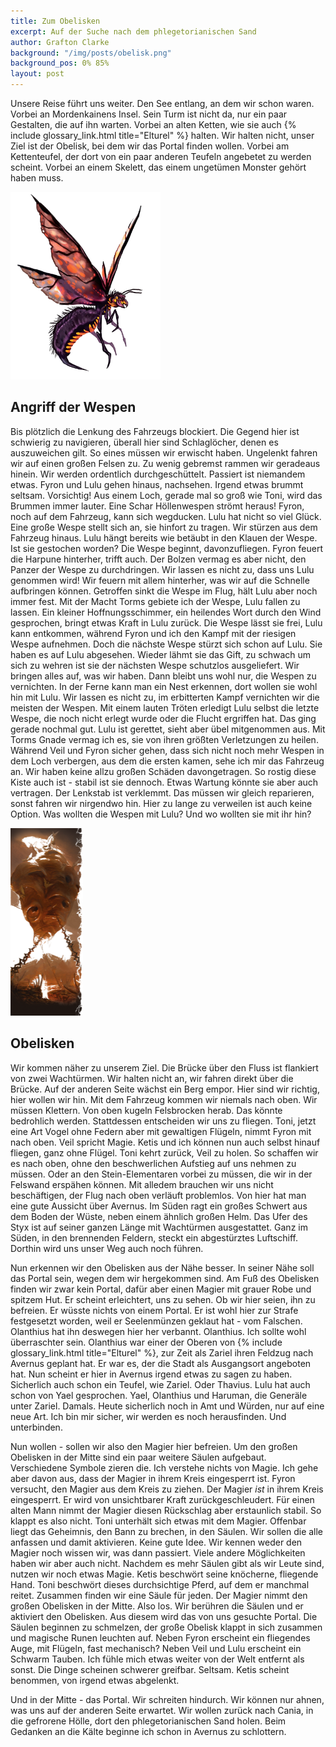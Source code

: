 ```yaml
---
title: Zum Obelisken
excerpt: Auf der Suche nach dem phlegetorianischen Sand
author: Grafton Clarke
background: "/img/posts/obelisk.png"
background_pos: 0% 85%
layout: post
---
```


Unsere Reise führt uns weiter. Den See entlang, an dem wir schon waren. Vorbei
an Mordenkainens Insel. Sein Turm ist nicht da, nur ein paar Gestalten, die auf
ihn warten. Vorbei an alten Ketten, wie sie auch {% include glossary_link.html title="Elturel" %} halten. Wir halten
nicht, unser Ziel ist der Obelisk, bei dem wir das Portal finden wollen.  Vorbei
am Kettenteufel, der dort von ein paar anderen Teufeln angebetet zu werden
scheint. Vorbei an einem Skelett, das einem ungetümen Monster gehört haben muss.

![Hell Wasp](/img/posts/hellwasp.png)

## Angriff der Wespen

Bis plötzlich die Lenkung des Fahrzeugs blockiert. Die Gegend hier ist schwierig
zu navigieren, überall hier sind Schlaglöcher, denen es auszuweichen gilt. So
eines müssen wir erwischt haben. Ungelenkt fahren wir auf einen großen Felsen
zu. Zu wenig gebremst rammen wir geradeaus hinein. Wir werden ordentlich
durchgeschüttelt. Passiert ist niemandem etwas. Fyron und Lulu gehen hinaus,
nachsehen. Irgend etwas brummt seltsam. Vorsichtig! Aus einem Loch, gerade mal
so groß wie Toni, wird das Brummen immer lauter. Eine Schar Höllenwespen strömt
heraus! Fyron, noch auf dem Fahrzeug, kann sich wegducken. Lulu hat nicht so
viel Glück. Eine große Wespe stellt sich an, sie hinfort zu tragen. Wir stürzen
aus dem Fahrzeug hinaus. Lulu hängt bereits wie betäubt in den Klauen der Wespe.
Ist sie gestochen worden? Die Wespe beginnt, davonzufliegen. Fyron feuert die
Harpune hinterher, trifft auch. Der Bolzen vermag es aber nicht, den Panzer der
Wespe zu durchdringen. Wir lassen es nicht zu, dass uns Lulu genommen wird! Wir
feuern mit allem hinterher, was wir auf die Schnelle aufbringen können.
Getroffen sinkt die Wespe im Flug, hält Lulu aber noch immer fest. Mit der Macht
Torms gebiete ich der Wespe, Lulu fallen zu lassen. Ein kleiner
Hoffnungsschimmer, ein heilendes Wort durch den Wind gesprochen, bringt etwas
Kraft in Lulu zurück. Die Wespe lässt sie frei, Lulu kann entkommen, während
Fyron und ich den Kampf mit der riesigen Wespe aufnehmen. Doch die nächste Wespe
stürzt sich schon auf Lulu. Sie haben es auf Lulu abgesehen. Wieder lähmt sie
das Gift, zu schwach um sich zu wehren ist sie der nächsten Wespe schutzlos
ausgeliefert. Wir bringen alles auf, was wir haben. Dann bleibt uns wohl nur,
die Wespen zu vernichten. In der Ferne kann man ein Nest erkennen, dort wollen
sie wohl hin mit Lulu. Wir lassen es nicht zu, im erbitterten Kampf vernichten
wir die meisten der Wespen. Mit einem lauten Tröten erledigt Lulu selbst die
letzte Wespe, die noch nicht erlegt wurde oder die Flucht ergriffen hat. Das
ging gerade nochmal gut. Lulu ist gerettet, sieht aber übel mitgenommen aus. Mit
Torms Gnade vermag ich es, sie von ihren größten Verletzungen zu heilen. Während
Veil und Fyron sicher gehen, dass sich nicht noch mehr Wespen in dem Loch
verbergen, aus dem die ersten kamen, sehe ich mir das Fahrzeug an. Wir haben
keine allzu großen Schäden davongetragen. So rostig diese Kiste auch ist -
stabil ist sie dennoch. Etwas Wartung könnte sie aber auch vertragen. Der
Lenkstab ist verklemmt. Das müssen wir gleich reparieren, sonst fahren wir
nirgendwo hin. Hier zu lange zu verweilen ist auch keine Option. Was wollten die
Wespen mit Lulu? Und wo wollten sie mit ihr hin?

![Hell Wasp Nest](/img/posts/hellwasp_nest.png)

## Obelisken

Wir kommen näher zu unserem Ziel. Die Brücke über den Fluss ist flankiert von
zwei Wachtürmen. Wir halten nicht an, wir fahren direkt über die Brücke. Auf der
anderen Seite wächst ein Berg empor. Hier sind wir richtig, hier wollen wir hin.
Mit dem Fahrzeug kommen wir niemals nach oben. Wir müssen Klettern. Von oben
kugeln Felsbrocken herab. Das könnte bedrohlich werden. Stattdessen entscheiden
wir uns zu fliegen. Toni, jetzt eine Art Vogel ohne Federn aber mit gewaltigen
Flügeln, nimmt Fyron mit nach oben. Veil spricht Magie. Ketis und ich können nun
auch selbst hinauf fliegen, ganz ohne Flügel. Toni kehrt zurück, Veil zu holen.
So schaffen wir es nach oben, ohne den beschwerlichen Aufstieg auf uns nehmen zu
müssen. Oder an den Stein-Elementaren vorbei zu müssen, die wir in der Felswand
erspähen können. Mit alledem brauchen wir uns nicht beschäftigen, der Flug nach
oben verläuft problemlos. Von hier hat man eine gute Aussicht über Avernus. Im
Süden ragt ein großes Schwert aus dem Boden der Wüste, neben einem ähnlich
großen Helm. Das Ufer des Styx ist auf seiner ganzen Länge mit Wachtürmen
ausgestattet. Ganz im Süden, in den brennenden Feldern, steckt ein abgestürztes
Luftschiff. Dorthin wird uns unser Weg auch noch führen.

Nun erkennen wir den Obelisken aus der Nähe besser. In seiner Nähe soll das
Portal sein, wegen dem wir hergekommen sind. Am Fuß des Obelisken finden wir
zwar kein Portal, dafür aber einen Magier mit grauer Robe und spitzem Hut. Er
scheint erleichtert, uns zu sehen. Ob wir hier seien, ihn zu befreien. Er
wüsste nichts von einem Portal. Er ist wohl hier zur Strafe festgesetzt worden, weil er
Seelenmünzen geklaut hat - vom Falschen. Olanthius hat ihn deswegen hier her
verbannt. Olanthius. Ich sollte wohl überraschter sein. Olanthius war einer der
Oberen von {% include glossary_link.html title="Elturel" %}, zur Zeit als Zariel ihren Feldzug nach Avernus geplant hat.
Er war es, der die Stadt als Ausgangsort angeboten hat. Nun scheint er hier in
Avernus irgend etwas zu sagen zu haben. Sicherlich auch schon ein Teufel, wie
Zariel. Oder Thavius. Lulu hat auch schon von Yael gesprochen. Yael, Olanthius
und Haruman, die Generäle unter Zariel. Damals. Heute sicherlich noch in Amt und
Würden, nur auf eine neue Art. Ich bin mir sicher, wir werden es noch
herausfinden. Und unterbinden.

Nun wollen - sollen wir also den Magier hier befreien. Um den großen Obelisken
in der Mitte sind ein paar weitere Säulen aufgebaut. Verschiedene Symbole zieren
die. Ich verstehe nichts von Magie. Ich gehe aber davon aus, dass der Magier in
ihrem Kreis eingesperrt ist. Fyron versucht, den Magier aus dem Kreis zu ziehen.
Der Magier *ist* in ihrem Kreis eingesperrt. Er wird von unsichtbarer Kraft
zurückgeschleudert. Für einen alten Mann nimmt der Magier diesen Rückschlag aber
erstaunlich stabil. So klappt es also nicht. Toni unterhält sich etwas mit dem
Magier. Offenbar liegt das Geheimnis, den Bann zu brechen, in den Säulen. Wir
sollen die alle anfassen und damit aktivieren. Keine gute Idee. Wir kennen weder
den Magier noch wissen wir, was dann passiert. Viele andere Möglichkeiten haben
wir aber auch nicht. Nachdem es mehr Säulen gibt als wir Leute sind, nutzen wir
noch etwas Magie. Ketis beschwört seine knöcherne, fliegende Hand. Toni
beschwört dieses durchsichtige Pferd, auf dem er manchmal reitet. Zusammen
finden wir eine Säule für jeden. Der Magier nimmt den großen Obelisken in der
Mitte. Also los. Wir berühren die Säulen und er aktiviert den Obelisken. Aus
diesem wird das von uns gesuchte Portal. Die Säulen beginnen zu schmelzen, der
große Obelisk klappt in sich zusammen und magische Runen leuchten auf. Neben
Fyron erscheint ein fliegendes Auge, mit Flügeln, fast mechanisch? Neben Veil
und Lulu erscheint ein Schwarm Tauben. Ich fühle mich etwas weiter von der Welt
entfernt als sonst. Die Dinge scheinen schwerer greifbar. Seltsam. Ketis scheint
benommen, von irgend etwas abgelenkt.

Und in der Mitte - das Portal. Wir schreiten hindurch. Wir können nur ahnen, was
uns auf der anderen Seite erwartet. Wir wollen zurück nach Cania, in die
gefrorene Hölle, dort den phlegetorianischen Sand holen. Beim Gedanken an die
Kälte beginne ich schon in Avernus zu schlottern.
